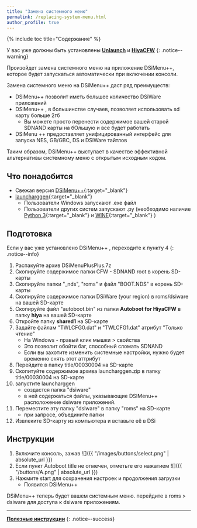 ```yaml
---
title: "Замена системного меню"
permalink: /replacing-system-menu.html
author_profile: true
---
```


{% include toc title="Содержание" %}

У вас уже должны быть установлены [**Unlaunch**](get-started) и [**HiyaCFW**](installing-hiyaCFW)
{: .notice--warning}

Произойдет замена системного меню на приложение DSiMenu++, которое будет запускаться автоматически при включении консоли.

Замена системного меню на DSiMenu++ даст ряд преимуществ:
- DSiMenu++ позволит иметь большее количество DSiWare приложений
- DSiMenu++ , в большинстве случаев, позволяет использовать sd карту больше 2гб
	- Вы можете просто перенести содержимое вашей старой SDNAND карты на бОльшую и все будет работать
- DSiMenu ++ предоставляет унифицированный интерфейс для запуска NES, GB/GBC, DS и DSiWare тайтлов

Таким образом, DSiMenu++ выступает в качестве эффективной альтернативы системному меню с открытым исходным кодом.

## Что понадобится
- Свежая версия [DSiMenu++](https://github.com/Robz8/DSiMenuPlusPlus/releases){:target="_blank"}
- [launcharggen](https://www.dropbox.com/s/7smiofjddnp1rh0/launcharggen.zip?dl=0){:target="_blank"}
	- Пользователи Windows запускают .exe файл
	- Пользователи других систем запускают .py (необходимо наличие [Python 3](https://www.python.org/downloads/){:target="_blank"} и [WINE](https://www.winehq.org/){:target="_blank"} )

## Подготовка
Если у вас уже установлено DSiMenu++ , переходите к пункту 4
{: .notice--info}

1. Распакуйте архив DSiMenuPlusPlus.7z
2. Скопируйте содержимое папки CFW - SDNAND root в корень SD-карты
3. Скопируйте папки "_nds", "roms" и файл "BOOT.NDS" в корень SD-карты
4. Скопируйте содержимое папки DSiWare (your region) в roms/dsiware на вашей SD-карте
5. Скопируйте файл "autoboot.bin" из папки **Autoboot for HiyaCFW** в папку **hiya** на вашей SD-карте
6. Откройте папку **shared1** на SD-карте
7. Задайте файлам "TWLCFG0.dat" и "TWLCFG1.dat" атрибут "Только чтение"
	- На Windows - правый клик мышки > свойства
	- Это позволит обойти баг, способный сломать SDNAND
	- Если вы захотите изменить системные настройки, нужно будет временно снять этот аттрибут
8. Перейдите в папку title/00030004 на SD-карте
9. Скопитуйте содержимое архива launcharggen.zip в папку title/00030004 на SD-карте
10. запустите launcharggen
	- создастся папка "dsiware"
	- в ней содержаться файлы, указывающие DSIMenu++ расположение dsiware приложений.
11. Переместите эту папку "dsiware" в папку "roms" на SD-карте
	- при запросе, объедините папки
12. Извлеките SD-карту из компьютера и вставьте её в DSi

## Инструкции
1. Включите консоль, зажав ![]({{ "/images/buttons/select.png" | absolute_url }})
2. Если пункт Autoboot title не отмечен, отметьте его нажатием ![]({{ "/buttons/A.png" | absolute_url }})
3. Нажмите start для сохранения настроек и продолжения загрузки
	- Появится DSiMenu++ 

DSiMenu++  теперь будет вашем системным меню. перейдите в roms > dsiware для доступа к dsiware приложениям.

____

[**Полезные инструкции**](addons)
{: .notice--success}

